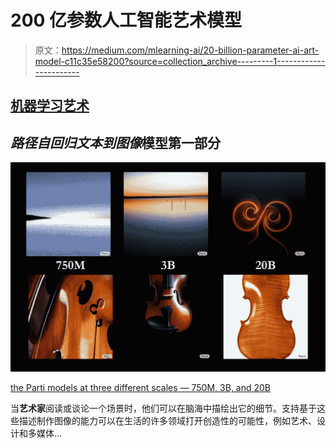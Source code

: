 # 200 亿参数人工智能艺术模型

> 原文：<https://medium.com/mlearning-ai/20-billion-parameter-ai-art-model-c11c35e58200?source=collection_archive---------1----------------------->

## [机器学习艺术](https://mlearning.substack.com)

## *路径自回归文本到图像*模型第一部分

[![](img/ed174ac4e58504bc92eb7c72d9017f05.png)](https://evartology.substack.com/p/all-of-the-greatest-ai-powered-art?r=9hp4d&s=w&utm_campaign=post&utm_medium=web)

[the Parti models at three different scales — 750M, 3B, and 20B](https://evartology.substack.com/p/all-of-the-greatest-ai-powered-art?r=9hp4d&s=w&utm_campaign=post&utm_medium=web)

当**艺术家**阅读或谈论一个场景时，他们可以在脑海中描绘出它的细节。支持基于这些描述制作图像的能力可以在生活的许多领域打开创造性的可能性，例如艺术、设计和多媒体…